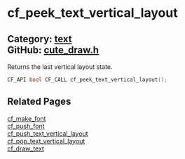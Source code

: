 [](../header.md ':include')

# cf_peek_text_vertical_layout

Category: [text](/api_reference?id=text)  
GitHub: [cute_draw.h](https://github.com/RandyGaul/cute_framework/blob/master/include/cute_draw.h)  
---

Returns the last vertical layout state.

```cpp
CF_API bool CF_CALL cf_peek_text_vertical_layout();
```

## Related Pages

[cf_make_font](/text/cf_make_font.md)  
[cf_push_font](/text/cf_push_font.md)  
[cf_push_text_vertical_layout](/text/cf_push_text_vertical_layout.md)  
[cf_pop_text_vertical_layout](/text/cf_pop_text_vertical_layout.md)  
[cf_draw_text](/text/cf_draw_text.md)  
